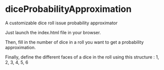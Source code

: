 # diceProbabilityApproximation
A customizable dice roll issue probability approximator

Just launch the index.html file in your browser.

Then, fill in the number of dice in a roll you want to get a probability approximation.

Finally, define the different faces of a dice in the roll using this structure : 1, 2, 3, 4, 5, 6